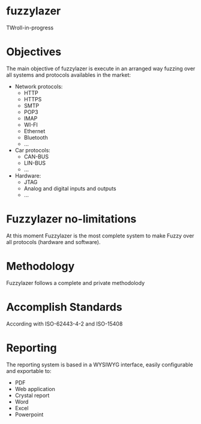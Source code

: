 # fuzzylazer
TWroll-in-progress

# Objectives

The main objective of fuzzylazer is execute in an arranged way fuzzing over all systems and protocols availables in the market:

- Network protocols:
    - HTTP
    - HTTPS
    - SMTP
    - POP3
    - IMAP
    - WI-FI
    - Ethernet
    - Bluetooth
    - ...
- Car protocols:
    - CAN-BUS
    - LIN-BUS
    - ...
- Hardware:
    - JTAG
    - Analog and digital inputs and outputs
    - ...

# Fuzzylazer no-limitations

At this moment Fuzzylazer is the most complete system to make Fuzzy over all protocols (hardware and software).

# Methodology

Fuzzylazer follows a complete and private methodolody

# Accomplish Standards

According with ISO-62443-4-2 and ISO-15408

# Reporting

The reporting system is based in a WYSIWYG interface, easily configurable and exportable to:

- PDF
- Web application
- Crystal report
- Word
- Excel
- Powerpoint
